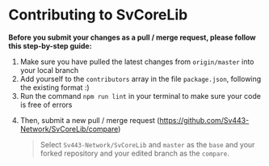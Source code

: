 # Contributing to SvCoreLib
**Before you submit your changes as a pull / merge request, please follow this step-by-step guide:**  

1. Make sure you have pulled the latest changes from `origin/master` into your local branch
2. Add yourself to the `contributors` array in the file `package.json`, following the existing format :)
3. Run the command `npm run lint` in your terminal to make sure your code is free of errors
<!-- 4. Run the command `npm test` in your terminal to run the unit tests for SvCoreLib to make sure all functions, classes, methods and object still work as expected.
    > If this fails, you will see the index of the tests that succeeded. From this you can deduce which tests didn't work out. You can then further debug it by taking a look at the file `unittests.js`, searching for the index of the failed test(s) to see what exactly broke. -->
4. Then, submit a new pull / merge request (https://github.com/Sv443-Network/SvCoreLib/compare)
    > Select `Sv443-Network/SvCoreLib` and `master` as the `base` and your forked repository and your edited branch as the `compare`.
